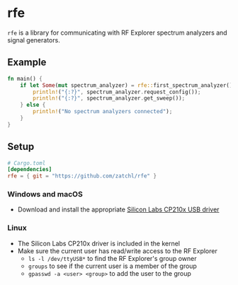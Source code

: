 # rfe

`rfe` is a library for communicating with RF Explorer spectrum analyzers and signal generators.

## Example

``` rust
fn main() {
    if let Some(mut spectrum_analyzer) = rfe::first_spectrum_analyzer() {
        println!("{:?}", spectrum_analyzer.request_config());
        println!("{:?}", spectrum_analyzer.get_sweep());
    } else {
        println!("No spectrum analyzers connected");
    }
}
```

## Setup

``` toml
# Cargo.toml
[dependencies]
rfe = { git = "https://github.com/zatchl/rfe" }
```

### Windows and macOS

* Download and install the appropriate [Silicon Labs CP210x USB driver](https://www.silabs.com/products/development-tools/software/usb-to-uart-bridge-vcp-drivers)

### Linux

* The Silicon Labs CP210x driver is included in the kernel
* Make sure the current user has read/write access to the RF Explorer
  * `ls -l /dev/ttyUSB*` to find the RF Explorer's group owner
  * `groups` to see if the current user is a member of the group
  * `gpasswd -a <user> <group>` to add the user to the group

